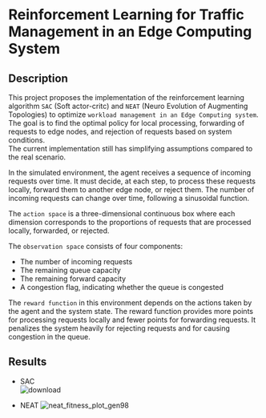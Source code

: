 # Reinforcement Learning for Traffic Management in an Edge Computing System 

## Description
This project proposes the implementation of the reinforcement learning algorithm `SAC` (Soft actor-critc) and `NEAT` (Neuro Evolution of Augmenting Topologies) to optimize `workload management in an Edge Computing system`. The goal is to find the optimal policy for local processing, forwarding of requests to edge nodes, and rejection of requests based on system conditions.  
The current implementation still has simplifying assumptions compared to the real scenario.

In the simulated environment, the agent receives a sequence of incoming requests over time. It must decide, at each step, to process these requests locally, forward them to another edge node, or reject them. The number of incoming requests can change over time, following a sinusoidal function.

The `action space` is a three-dimensional continuous box where each dimension corresponds to the proportions of requests that are processed locally, forwarded, or rejected.

The `observation space` consists of four components:
- The number of incoming requests
- The remaining queue capacity
- The remaining forward capacity
- A congestion flag, indicating whether the queue is congested

The `reward function` in this environment depends on the actions taken by the agent and the system state. The reward function provides more points for processing requests locally and fewer points for forwarding requests. It penalizes the system heavily for rejecting requests and for causing congestion in the queue.

## Results
- SAC  
![download](https://github.com/GiacomoPracucci/RL-edge-computing/assets/94844087/4ae669dc-18b7-4205-b06c-4c9c2fe4acdd)

- NEAT
![neat_fitness_plot_gen98](https://github.com/GiacomoPracucci/RL-edge-computing/assets/94844087/43d20003-c541-4f29-b6e0-4ef494f40eb8)
